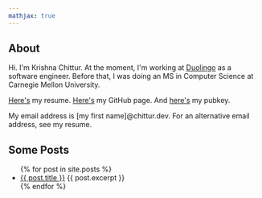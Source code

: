 ```yaml
---
mathjax: true
---
```


## About

Hi. I'm Krishna Chittur. At the moment, I'm working at [Duolingo][duolingo] as a software engineer. Before that, I was doing an MS in Computer Science at Carnegie Mellon University.

[Here's][resume] my resume. [Here's][github] my GitHub page. And [here's][pubkey] my pubkey.

My email address is [my first name]@chittur.dev. For an alternative email address, see my resume.

## Some Posts

<ul>
  {% for post in site.posts %}
    <li>
      <a href="{{ post.url }}">{{ post.title }}</a>
      {{ post.excerpt }}
    </li>
  {% endfor %}
</ul>

<!--- References -->
[duolingo]: https://www.duolingo.com/
[github]: https://github.com/krishnachittur
[pubkey]: /id_rsa.pub
[resume]: /resume.pdf
